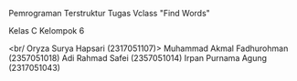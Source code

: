 Pemrograman Terstruktur
Tugas Vclass "Find Words"

Kelas C
Kelompok 6

<br/ Oryza Surya Hapsari (2317051107)>
Muhammad Akmal Fadhurohman (2357051018)
Adi Rahmad Safei (2357051014)
Irpan Purnama Agung (2317051043)
